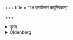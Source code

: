 +++
title = "19 एतयोत्तरां कपुष्णिकाम्"

+++

<details><summary>मूलम्</summary>

एतयोत्तरां कपुष्णिकाम् १९
</details>

<details><summary>Oldenberg</summary>

19. And that on the left side.
</details>
